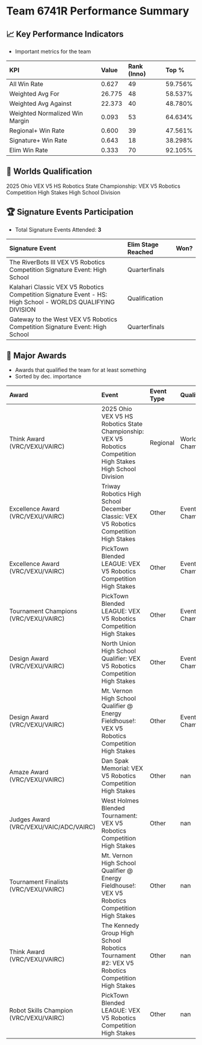 # Team 6741R Performance Summary

## 📈 Key Performance Indicators
- Important metrics for the team

| KPI | Value | Rank (Inno) | Top % |
|:---|:-----|:----|:-----|
| All Win Rate | 0.627 | 49 | 59.756% |
| Weighted Avg For | 26.775 | 48 | 58.537% |
| Weighted Avg Against | 22.373 | 40 | 48.780% |
| Weighted Normalized Win Margin | 0.093 | 53 | 64.634% |
| Regional+ Win Rate | 0.600 | 39 | 47.561% |
| Signature+ Win Rate | 0.643 | 18 | 38.298% |
| Elim Win Rate | 0.333 | 70 | 92.105% |


## 🎯 Worlds Qualification
2025 Ohio VEX V5 HS Robotics State Championship: VEX V5 Robotics Competition High Stakes High School Division

## 🏆 Signature Events Participation
- Total Signature Events Attended: **3**

| Signature Event | Elim Stage Reached | Won? |
|:----------------|:-------------------|:----|
| The RiverBots III VEX V5 Robotics Competition Signature Event: High School | Quarterfinals |  |
| Kalahari Classic VEX V5 Robotics Competition Signature Event - HS: High School - WORLDS QUALIFYING DIVISION | Qualification |  |
| Gateway to the West VEX V5 Robotics Competition Signature Event: High School | Quarterfinals |  |


## 🥇 Major Awards
- Awards that qualified the team for at least something
- Sorted by dec. importance

| Award | Event | Event Type | Qualification |
|:------|:------|:-----------|:--------------|
| Think Award (VRC/VEXU/VAIRC) | 2025 Ohio VEX V5 HS Robotics State Championship: VEX V5 Robotics Competition High Stakes High School Division | Regional | World Championship |
| Excellence Award (VRC/VEXU/VAIRC) | Triway Robotics High School December Classic: VEX V5 Robotics Competition High Stakes | Other | Event Region Championship |
| Excellence Award (VRC/VEXU/VAIRC) | PickTown Blended LEAGUE: VEX V5 Robotics Competition High Stakes | Other | Event Region Championship |
| Tournament Champions (VRC/VEXU/VAIRC) | PickTown Blended LEAGUE: VEX V5 Robotics Competition High Stakes | Other | Event Region Championship |
| Design Award (VRC/VEXU/VAIRC) | North Union High School Qualifier: VEX V5 Robotics Competition High Stakes | Other | Event Region Championship |
| Design Award (VRC/VEXU/VAIRC) | Mt. Vernon High School Qualifier @ Energy Fieldhouse!: VEX V5 Robotics Competition High Stakes | Other | Event Region Championship |
| Amaze Award (VRC/VEXU/VAIRC) | Dan Spak Memorial: VEX V5 Robotics Competition High Stakes | Other | nan |
| Judges Award (VRC/VEXU/VAIC/ADC/VAIRC) | West Holmes Blended Tournament: VEX V5 Robotics Competition High Stakes | Other | nan |
| Tournament Finalists (VRC/VEXU/VAIRC) | Mt. Vernon High School Qualifier @ Energy Fieldhouse!: VEX V5 Robotics Competition High Stakes | Other | nan |
| Think Award (VRC/VEXU/VAIRC) | The Kennedy Group High School Robotics Tournament #2: VEX V5 Robotics Competition High Stakes | Other | nan |
| Robot Skills Champion (VRC/VEXU/VAIRC) | PickTown Blended LEAGUE: VEX V5 Robotics Competition High Stakes | Other | nan |


